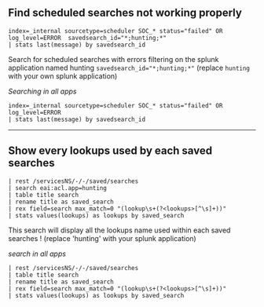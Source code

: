 ## Find scheduled searches not working properly

```
index=_internal sourcetype=scheduler SOC_* status="failed" OR log_level=ERROR  savedsearch_id="*;hunting;*"
| stats last(message) by savedsearch_id
```

Search for scheduled searches with errors filtering on the splunk application named hunting `savedsearch_id="*;hunting;*"` (replace `hunting` with your own splunk application)

*Searching in all apps*
```
index=_internal sourcetype=scheduler SOC_* status="failed" OR log_level=ERROR
| stats last(message) by savedsearch_id
```

---

## Show every lookups used by each saved searches

```
| rest /servicesNS/-/-/saved/searches
| search eai:acl.app=hunting
| table title search
| rename title as saved_search
| rex field=search max_match=0 "(lookup\s+(?<lookups>[^\s]+))"
| stats values(lookups) as lookups by saved_search
```
This search will display all the lookups name used within each saved searches ! (replace 'hunting' with your splunk application) 

*search in all apps*
```
| rest /servicesNS/-/-/saved/searches
| table title search
| rename title as saved_search
| rex field=search max_match=0 "(lookup\s+(?<lookups>[^\s]+))"
| stats values(lookups) as lookups by saved_search
```



